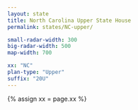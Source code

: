 ```yaml
---
layout: state
title: North Carolina Upper State House
permalink: states/NC-upper/

small-radar-width: 300
big-radar-width: 500
map-width: 700

xx: "NC"
plan-type: "Upper"
suffix: "20U"
---
```


{% assign xx = page.xx %}